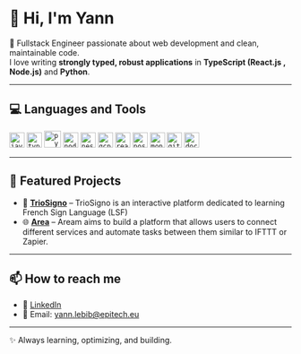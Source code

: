 # 👋 Hi, I'm Yann  

🎯 Fullstack Engineer passionate about web development and clean, maintainable code.  
I love writing **strongly typed, robust applications** in **TypeScript (React.js , Node.js)** and **Python**.  

---

## 💻 Languages and Tools
<code><img height="27" src="https://cdn.jsdelivr.net/gh/devicons/devicon@latest/icons/javascript/javascript-original.svg" alt="javascript"></code>
<code><img height="27" src="https://cdn.jsdelivr.net/gh/devicons/devicon@latest/icons/typescript/typescript-original.svg" alt="typescript"></code>
<code><img height="30" src="https://cdn.jsdelivr.net/gh/devicons/devicon@latest/icons/python/python-original.svg" alt="python"></code>
<code><img height="27" src="https://cdn.jsdelivr.net/gh/devicons/devicon@latest/icons/nodejs/nodejs-original.svg" alt="nodejs"></code>
<code><img height="27" src="https://cdn.jsdelivr.net/gh/devicons/devicon@latest/icons/nestjs/nestjs-original.svg" alt="nestjs"></code>
<code><img height="27" src="https://cdn.jsdelivr.net/gh/devicons/devicon@latest/icons/googlecloud/googlecloud-original.svg" alt="gcp"></code>
<code><img height="27" src="https://cdn.jsdelivr.net/gh/devicons/devicon@latest/icons/react/react-original.svg" alt="react"></code>
<code><img height="27" src="https://cdn.jsdelivr.net/gh/devicons/devicon@latest/icons/postgresql/postgresql-original.svg" alt="postgresql"></code>
<code><img height="27" src="https://cdn.jsdelivr.net/gh/devicons/devicon@latest/icons/mongodb/mongodb-original.svg" alt="mongodb"></code>
<code><img height="27" src="https://cdn.jsdelivr.net/gh/devicons/devicon@latest/icons/git/git-original.svg" alt="git"></code>
<code><img height="27" src="https://cdn.jsdelivr.net/gh/devicons/devicon@latest/icons/docker/docker-plain.svg" alt="docker"></code>

---

## 📂 Featured Projects  

- 🤟 [**TrioSigno**](https://github.com/EIP-TEK89/trio-signo-fullstack) – TrioSigno is an interactive platform dedicated to learning French Sign Language (LSF)
- 🌐 [**Area**](https://github.com/LebibYann/Area) – Aream aims to build a platform that allows users to connect different services and automate tasks between them similar to IFTTT or Zapier.

---

## 📫 How to reach me  

- 💼 [LinkedIn](https://www.linkedin.com/in/yannlebib/)  
- 📧 Email: yann.lebib@epitech.eu

---

✨ Always learning, optimizing, and building.  

